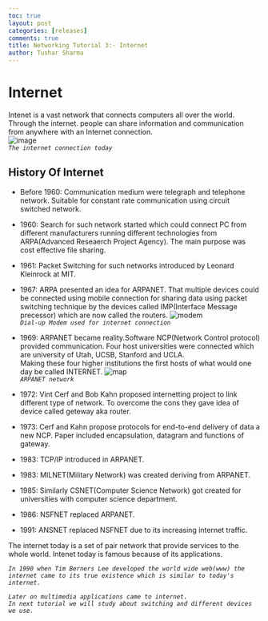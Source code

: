```yaml
---
toc: true
layout: post
categories: [releases]
comments: true
title: Networking Tutorial 3:- Internet
author: Tushar Sharma
---
```

# Internet
Intenet is a vast network  that connects computers all over the world. Through the internet. people can share information and communication from anywhere with an Internet connection.      
![image](https://raw.githubusercontent.com/tushar2411/networking/master/images/2051.webp)    
*`The internet connection today`*  

## History Of Internet
* Before 1960: Communication medium were telegraph and telephone network. Suitable for constant rate communication using circuit switched network.   
  
* 1960: Search for such network started which could connect PC from different manufacturers running different technologies from ARPA(Advanced Reseaerch Project Agency).
The main purpose was cost effective file sharing.

* 1961: Packet Switching for such networks introduced by Leonard Kleinrock at MIT. 

* 1967: ARPA presented an idea for ARPANET. That multiple devices could be connected using mobile connection for sharing data using packet switching technique by the devices called IMP(Interface Message precessor) which are now called the routers.
  ![modem](https://raw.githubusercontent.com/tushar2411/networking/master/images/dialup%20modem.jpg)  
  *`Dial-up Modem used for internet connection`*   
* 1969: ARPANET became reality.Software NCP(Network Control protocol) provided communication. Four host universities were connected which are university of Utah, UCSB, Stanford and UCLA.   
  Making these four higher institutions the first hosts of what would one day be called INTERNET.
![map](https://raw.githubusercontent.com/tushar2411/networking/master/images/map.png)   
*`ARPANET network`*    
* 1972: Vint Cerf and Bob Kahn proposed internetting project to link different type of network. To overcome the cons they gave idea of device called geteway aka router.  

* 1973: Cerf and Kahn propose protocols for end-to-end delivery of data a new NCP. Paper included encapsulation, datagram and functions of gateway. 

* 1983: TCP/IP introduced in ARPANET. 

* 1983: MILNET(Military Network) was created deriving from ARPANET.

* 1985: Similarly CSNET(Computer Science Network) got created for universities with computer science department.   

* 1986: NSFNET replaced ARPANET.

* 1991: ANSNET replaced NSFNET due to its increasing internet traffic. 

The internet today is a set of pair network that provide services to the whole world. Intenet today is famous because of its applications.  

*`In 1990 when Tim Berners Lee developed the world wide web(www) the internet came to its true existence which is similar to today's internet.`*

*`Later on multimedia applications came to internet.`*  
*`In next tutorial we will study about switching and different devices we use.`*
